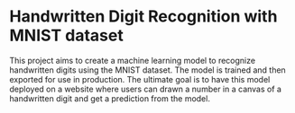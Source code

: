 # Handwritten Digit Recognition with MNIST dataset

This project aims to create a machine learning model to recognize handwritten digits using the MNIST dataset. The model is trained and then exported for use in production. The ultimate goal is to have this model deployed on a website where users can drawn a number in a canvas of a handwritten digit and get a prediction from the model.
